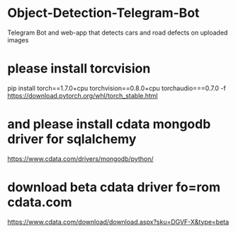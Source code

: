 # Object-Detection-Telegram-Bot
Telegram Bot and web-app that detects cars and road defects on uploaded images

# please install torcvision
pip install torch==1.7.0+cpu torchvision==0.8.0+cpu torchaudio===0.7.0 -f https://download.pytorch.org/whl/torch_stable.html

# and please install cdata mongodb driver for sqlalchemy
https://www.cdata.com/drivers/mongodb/python/

# download beta cdata driver fo=rom cdata.com
https://www.cdata.com/download/download.aspx?sku=DGVF-X&type=beta
